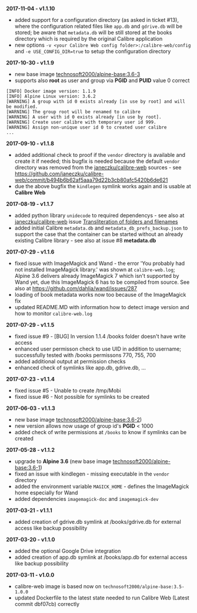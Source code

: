 **2017-11-04 - v1.1.10**

 * added support for a configuration directory (as asked in ticket #13), 
   where the configuration related files like `app.db` and `gdrive.db` will be stored;
   be aware that `metadata.db` will be still stored at the books directory which is required by the original Calibre application
 * new options `-v <your Calibre Web config folder>:/calibre-web/config` and `-e USE_CONFIG_DIR=true` to setup the configuration directory

**2017-10-30 - v1.1.9**

 * new base image [technosoft2000/alpine-base:3.6-3](https://hub.docker.com/r/technosoft2000/alpine-base/)
 * supports also __root__ as user and group via __PGID__ and __PUID__ value 0 correct

```
[INFO] Docker image version: 1.1.9
[INFO] Alpine Linux version: 3.6.2
[WARNING] A group with id 0 exists already [in use by root] and will be modified.
[WARNING] The group root will be renamed to calibre
[WARNING] A user with id 0 exists already [in use by root].
[WARNING] Create user calibre with temporary user id 999.
[WARNING] Assign non-unique user id 0 to created user calibre
...
```

**2017-09-10 - v1.1.8**

 * added additional check to proof if the `vendor` directory is available and create it if needed;
   this bugfix is needed because the default `vendor` directory was removed from the [janeczku/calibre-web](https://github.com/janeczku/calibre-web) sources - see https://github.com/janeczku/calibre-web/commit/b494b6b62af5aaa79d22b3cb80afc5420b6de621
 * due the above bugfix the `kindlegen` symlink works again and is usable at __Calibre Web__

**2017-08-19 - v1.1.7**

 * added python library `unidecode` to required dependencys - see also at [janeczku/calibre-web](https://github.com/janeczku/calibre-web) 
   issue [Transliteration of folders and filenames](https://github.com/janeczku/calibre-web/issues/257)
 * added initial Calibre `metadata.db` and `metadata_db_prefs_backup.json` 
   to support the case that the container can be started without an already existing Calibre library - see also at issue #8 __metadata.db__

**2017-07-29 - v1.1.6**

 * fixed issue with ImageMagick and Wand - the error 'You probably had not installed ImageMagick library.' was shown at `calibre-web.log`;
   Alpine 3.6 delivers already ImageMagick 7 which isn't supported by Wand yet, due this ImageMagick 6 has to be compiled from source.
   See also at https://github.com/dahlia/wand/issues/287
 * loading of book metadata works now too because of the ImageMagick fix
 * updated README.MD with information how to detect image version and how to monitor `calibre-web.log`

**2017-07-29 - v1.1.5**

 * fixed issue #9 - [BUG] In version 1.1.4 /books folder doesn't have write access
 * enhanced user permisson check to use UID in addition to username; 
   successfully tested with /books permissons 770, 755, 700 
 * added additional output at permission checks
 * enhanced check of symlinks like app.db, gdrive.db, ...

**2017-07-23 - v1.1.4**

 * fixed issue #5 - Unable to create /tmp/Mobi
 * fixed issue #6 - Not possible for symlinks to be created

**2017-06-03 - v1.1.3**

 * new base image [technosoft2000/alpine-base:3.6-2](https://hub.docker.com/r/technosoft2000/alpine-base/))
 * new version allows now usage of group id's __PGID__ < 1000
 * added check of write permissions at `/books` to know if symlinks can be created

**2017-05-28 - v1.1.2**

 * upgrade to __Alpine 3.6__ (new base image [technosoft2000/alpine-base:3.6-1](https://hub.docker.com/r/technosoft2000/alpine-base/))
 * fixed an issue with kindlegen - missing executable in the `vendor` directory
 * added the environment variable `MAGICK_HOME` - defines the ImageMagick home especially for Wand
 * added dependencies `imagemagick-doc` and `imagemagick-dev`

**2017-03-21 - v1.1.1**

 * added creation of gdrive.db symlink at /books/gdrive.db for external access like backup possibility

**2017-03-20 - v1.1.0**

 * added the optional Google Drive integration
 * added creation of app.db symlink at /books/app.db for external access like backup possibility

**2017-03-11 - v1.0.0**

 * calibre-web image is based now on ```technosoft2000/alpine-base:3.5-1.0.0```
 * updated Dockerfile to the latest state needed to run Calibre Web (Latest commit dbf07cb) correctly